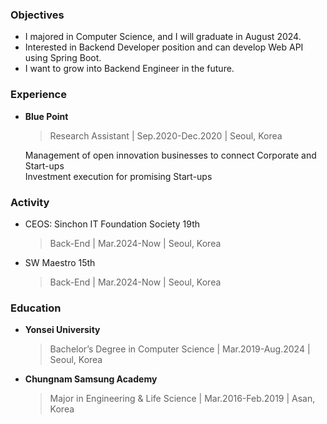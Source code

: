 ### Objectives
- I majored in Computer Science, and I will graduate in August 2024.
- Interested in Backend Developer position and can develop Web API using Spring Boot.
- I want to grow into Backend Engineer in the future.


### Experience

- **Blue Point**  
  > Research Assistant |  Sep.2020-Dec.2020  |  Seoul, Korea
  
  Management of open innovation businesses to connect Corporate and Start-ups  
  Investment execution for promising Start-ups

### Activity

- CEOS: Sinchon IT Foundation Society 19th
  > Back-End | Mar.2024-Now | Seoul, Korea

- SW Maestro 15th
  > Back-End | Mar.2024-Now | Seoul, Korea


### Education

- **Yonsei University**
  > Bachelor’s Degree in Computer Science | Mar.2019-Aug.2024 | Seoul, Korea

- **Chungnam Samsung Academy**
  > Major in Engineering & Life Science | Mar.2016-Feb.2019 | Asan, Korea
